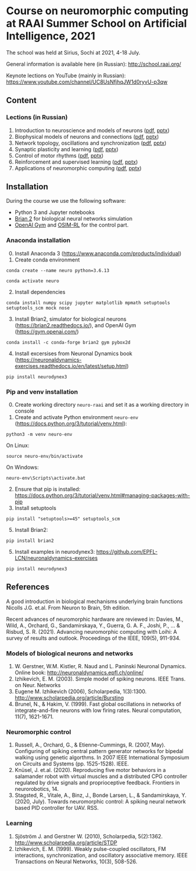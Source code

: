 # Course on neuromorphic computing at RAAI Summer School on Artificial Intelligence, 2021
The school was held at Sirius, Sochi at 2021, 4-18 July.

General information is available here (in Russian):  http://school.raai.org/

Keynote lections on YouTube (mainly in Russian):
https://www.youtube.com/channel/UC8UsNfjhqJW1d0ryvU-p3qw

## Content

### Lections (in Russian)
1. Introduction to neuroscience and models of neurons ([pdf](https://raw.githubusercontent.com/bazenkov/neuro-raai/main/lections/%D0%9B%D0%B5%D0%BA%D1%86%D0%B8%D1%8F%201%20%D0%92%D0%B2%D0%B5%D0%B4%D0%B5%D0%BD%D0%B8%D0%B5.%20%D0%9C%D0%BE%D0%B4%D0%B5%D0%BB%D1%8C%20IF.pdf), [pptx](https://github.com/bazenkov/neuro-raai/raw/main/lections/%D0%9B%D0%B5%D0%BA%D1%86%D0%B8%D1%8F%201%20%D0%92%D0%B2%D0%B5%D0%B4%D0%B5%D0%BD%D0%B8%D0%B5.%20%D0%9C%D0%BE%D0%B4%D0%B5%D0%BB%D1%8C%20IF.pptx))
2. Biophysical models of neurons and connections ([pdf](https://github.com/bazenkov/neuro-raai/raw/main/lections/%D0%9B%D0%B5%D0%BA%D1%86%D0%B8%D1%8F%202%20%D0%91%D0%B8%D0%BE%D1%84%D0%B8%D0%B7%D0%B8%D1%87%D0%B5%D1%81%D0%BA%D0%B8%D0%B5%20%D0%BC%D0%BE%D0%B4%D0%B5%D0%BB%D0%B8.pdf), [pptx](https://github.com/bazenkov/neuro-raai/raw/main/lections/%D0%9B%D0%B5%D0%BA%D1%86%D0%B8%D1%8F%202%20%D0%91%D0%B8%D0%BE%D1%84%D0%B8%D0%B7%D0%B8%D1%87%D0%B5%D1%81%D0%BA%D0%B8%D0%B5%20%D0%BC%D0%BE%D0%B4%D0%B5%D0%BB%D0%B8.pptx))
3. Network topology, oscillations and synchronization ([pdf](https://github.com/bazenkov/neuro-raai/raw/main/lections/%D0%9B%D0%B5%D0%BA%D1%86%D0%B8%D1%8F%203%20%D0%A2%D0%BE%D0%BF%D0%BE%D0%BB%D0%BE%D0%B3%D0%B8%D1%8F%20%D1%81%D0%B5%D1%82%D0%B8.%20%D0%A1%D0%B8%D0%BD%D1%85%D1%80%D0%BE%D0%BD%D0%B8%D0%B7%D0%B0%D1%86%D0%B8%D1%8F.%20%D0%9E%D1%81%D1%86%D0%B8%D0%BB%D0%BB%D1%8F%D1%82%D0%BE%D1%80%D0%BE%D0%B2.pdf), [pptx](https://github.com/bazenkov/neuro-raai/raw/main/lections/%D0%9B%D0%B5%D0%BA%D1%86%D0%B8%D1%8F%203%20%D0%A2%D0%BE%D0%BF%D0%BE%D0%BB%D0%BE%D0%B3%D0%B8%D1%8F%20%D1%81%D0%B5%D1%82%D0%B8.%20%D0%A1%D0%B8%D0%BD%D1%85%D1%80%D0%BE%D0%BD%D0%B8%D0%B7%D0%B0%D1%86%D0%B8%D1%8F.%20%D0%9E%D1%81%D1%86%D0%B8%D0%BB%D0%BB%D1%8F%D1%82%D0%BE%D1%80%D0%BE%D0%B2.pptx))
4. Synaptic plasticity and learning ([pdf](https://github.com/bazenkov/neuro-raai/raw/main/lections/%D0%9B%D0%B5%D0%BA%D1%86%D0%B8%D1%8F%204%20%D0%A1%D0%B8%D0%BD%D0%B0%D0%BF%D1%82%D0%B8%D1%87%D0%B5%D1%81%D0%BA%D0%B0%D1%8F%20%D0%BF%D0%BB%D0%B0%D1%81%D1%82%D0%B8%D1%87%D0%BD%D0%BE%D1%81%D1%82%D1%8C%20%D0%B8%20%D0%BE%D0%B1%D1%83%D1%87%D0%B5%D0%BD%D0%B8%D0%B5.pdf), [pptx](https://github.com/bazenkov/neuro-raai/raw/main/lections/%D0%9B%D0%B5%D0%BA%D1%86%D0%B8%D1%8F%204%20%D0%A1%D0%B8%D0%BD%D0%B0%D0%BF%D1%82%D0%B8%D1%87%D0%B5%D1%81%D0%BA%D0%B0%D1%8F%20%D0%BF%D0%BB%D0%B0%D1%81%D1%82%D0%B8%D1%87%D0%BD%D0%BE%D1%81%D1%82%D1%8C%20%D0%B8%20%D0%BE%D0%B1%D1%83%D1%87%D0%B5%D0%BD%D0%B8%D0%B5.pptx))
5. Control of motor rhythms ([pdf](https://github.com/bazenkov/neuro-raai/raw/main/lections/%D0%9B%D0%B5%D0%BA%D1%86%D0%B8%D1%8F%205%20%D0%A3%D0%BF%D1%80%D0%B0%D0%B2%D0%BB%D0%B5%D0%BD%D0%B8%D0%B5%20%D0%BC%D0%BE%D1%82%D0%BE%D1%80%D0%BD%D1%8B%D0%BC%D0%B8%20%D1%80%D0%B8%D1%82%D0%BC%D0%B0%D0%BC%D0%B8.pdf), [pptx](https://github.com/bazenkov/neuro-raai/raw/main/lections/%D0%9B%D0%B5%D0%BA%D1%86%D0%B8%D1%8F%205%20%D0%A3%D0%BF%D1%80%D0%B0%D0%B2%D0%BB%D0%B5%D0%BD%D0%B8%D0%B5%20%D0%BC%D0%BE%D1%82%D0%BE%D1%80%D0%BD%D1%8B%D0%BC%D0%B8%20%D1%80%D0%B8%D1%82%D0%BC%D0%B0%D0%BC%D0%B8.pptx))
6. Reinforcement and supervised learning ([pdf](https://github.com/bazenkov/neuro-raai/blob/main/lections/%D0%9B%D0%B5%D0%BA%D1%86%D0%B8%D1%8F%206%20%D0%9E%D0%B1%D1%83%D1%87%D0%B5%D0%BD%D0%B8%D0%B5%20%D1%81%20%D0%BF%D0%BE%D0%B4%D0%BA%D1%80%D0%B5%D0%BF%D0%BB%D0%B5%D0%BD%D0%B8%D0%B5%D0%BC.pdf), [pptx](https://github.com/bazenkov/neuro-raai/blob/main/lections/%D0%9B%D0%B5%D0%BA%D1%86%D0%B8%D1%8F%206%20%D0%9E%D0%B1%D1%83%D1%87%D0%B5%D0%BD%D0%B8%D0%B5%20%D1%81%20%D0%BF%D0%BE%D0%B4%D0%BA%D1%80%D0%B5%D0%BF%D0%BB%D0%B5%D0%BD%D0%B8%D0%B5%D0%BC.pptx))
7. Applications of neuromorphic computing ([pdf](https://github.com/bazenkov/neuro-raai/blob/main/lections/%D0%9B%D0%B5%D0%BA%D1%86%D0%B8%D1%8F%207%20%D0%9F%D1%80%D0%B8%D0%BB%D0%BE%D0%B6%D0%B5%D0%BD%D0%B8%D1%8F.pdf), [pptx](https://github.com/bazenkov/neuro-raai/blob/main/lections/%D0%9B%D0%B5%D0%BA%D1%86%D0%B8%D1%8F%207%20%D0%9F%D1%80%D0%B8%D0%BB%D0%BE%D0%B6%D0%B5%D0%BD%D0%B8%D1%8F.pptx))


## Installation
During the course we use the following software:

* Python 3 and Jupyter notebooks
* [Brian 2](https://brian2.readthedocs.io/) for biological neural networks simulation
* [OpenAI Gym](https://gym.openai.com/) and [OSIM-RL](osim-rl.stanford.edu/) for the control part.

### Anaconda installation
0. Install Anaconda 3 (https://www.anaconda.com/products/individual)
1. Create conda environment

`conda create --name neuro python=3.6.13`

`conda activate neuro`

2. Install dependencies

`conda install numpy scipy jupyter matplotlib mpmath setuptools setuptools_scm mock nose`

3. Install Brian2, simulator for biological neurons (https://brian2.readthedocs.io/), and OpenAI Gym (https://gym.openai.com/)

`conda install -c conda-forge brian2 gym pybox2d`

4. Install excersises from Neuronal Dynamics book (https://neuronaldynamics-exercises.readthedocs.io/en/latest/setup.html)

`pip install neurodynex3`

### Pip and venv installation

0. Create working directory `neuro-raai` and set it as a working directory in console
1. Create and activate Python environment `neuro-env` (https://docs.python.org/3/tutorial/venv.html):

`python3 -m venv neuro-env`

On Linux:

`source neuro-env/bin/activate`

On Windows:

`neuro-env\Scripts\activate.bat`

2. Ensure that pip is installed: https://docs.python.org/3/tutorial/venv.html#managing-packages-with-pip
3. Install setuptools

`pip install "setuptools>=45" setuptools_scm`

5. Install Brian2: 

`pip install brian2`

5. Install examples in neurodynex3: https://github.com/EPFL-LCN/neuronaldynamics-exercises

`pip install neurodynex3`


## References
A good introduction in biological mechanisms underlying brain functions
Nicolls J.G. et.al. From Neuron to Brain, 5th edition.

Recent advances of neuromorphic hardware are reviewed in:
Davies, M., Wild, A., Orchard, G., Sandamirskaya, Y., Guerra, G. A. F., Joshi, P., ... & Risbud, S. R. (2021). Advancing neuromorphic computing with Loihi: A survey of results and outlook. Proceedings of the IEEE, 109(5), 911-934.

### Models of biological neurons and networks
1.  W. Gerstner, W.M. Kistler, R. Naud and L. Paninski Neuronal Dynamics. Online book: http://neuronaldynamics.epfl.ch/online/
2. Izhikevich, E. M. (2003). Simple model of spiking neurons. IEEE Trans. on Neur. Networks
3. Eugene M. Izhikevich (2006), Scholarpedia, 1(3):1300. http://www.scholarpedia.org/article/Bursting
4. Brunel, N., & Hakim, V. (1999). Fast global oscillations in networks of integrate-and-fire neurons with low firing rates. Neural computation, 11(7), 1621-1671.

### Neuromorphic control
1. Russell, A., Orchard, G., & Etienne-Cummings, R. (2007, May). Configuring of spiking central pattern generator networks for bipedal walking using genetic algorthms. In 2007 IEEE International Symposium on Circuits and Systems (pp. 1525-1528). IEEE.
2. Knüsel, J. et.al. (2020). Reproducing five motor behaviors in a salamander robot with virtual muscles and a distributed CPG controller regulated by drive signals and proprioceptive feedback. Frontiers in neurorobotics, 14.
3. Stagsted, R., Vitale, A., Binz, J., Bonde Larsen, L., & Sandamirskaya, Y. (2020, July). Towards neuromorphic control: A spiking neural network based PID controller for UAV. RSS.

### Learning
1. Sjöström J. and Gerstner W. (2010), Scholarpedia, 5(2):1362. http://www.scholarpedia.org/article/STDP
2. Izhikevich, E. M. (1999). Weakly pulse-coupled oscillators, FM interactions, synchronization, and oscillatory associative memory. IEEE Transactions on Neural Networks, 10(3), 508-526.
